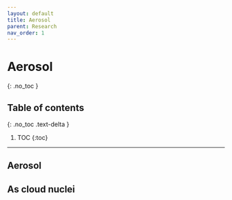 ```yaml
---
layout: default
title: Aerosol
parent: Research
nav_order: 1
---
```


# Aerosol
{: .no_toc }

## Table of contents
{: .no_toc .text-delta }

1. TOC
{:toc}

---

## Aerosol

## As cloud nuclei
